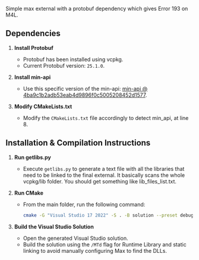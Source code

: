 Simple max external with a protobuf dependency which gives Error 193 on M4L.

## Dependencies

1. **Install Protobuf**
   - Protobuf has been installed using vcpkg.
   - Current Protobuf version: `25.1.0`.

2. **Install min-api**
   - Use this specific version of the min-api: [min-api @ 4ba9c1b2adb53eab4d9896f0c5005208452d1577](https://github.com/Cycling74/min-api/tree/4ba9c1b2adb53eab4d9896f0c5005208452d1577).

3. **Modify CMakeLists.txt**
   - Modify the `CMakeLists.txt` file accordingly to detect min_api, at line 8.

## Installation & Compilation Instructions

1. **Run getlibs.py**
   - Execute `getlibs.py` to generate a text file with all the libraries that need to be linked to the final external. It basically scans the whole vcpkg/lib folder. You should get something like lib_files_list.txt.

2. **Run CMake**
   - From the main folder, run the following command:
     ```sh
     cmake -G "Visual Studio 17 2022" -S . -B solution --preset debug
     ```

3. **Build the Visual Studio Solution**
   - Open the generated Visual Studio solution.
   - Build the solution using the `/MTd` flag for Runtime Library and static linking to avoid manually configuring Max to find the DLLs.
